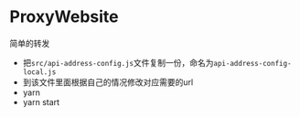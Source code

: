 # ProxyWebsite
 简单的转发

 - 把`src/api-address-config.js`文件复制一份，命名为`api-address-config-local.js`
 - 到该文件里面根据自己的情况修改对应需要的url
 - yarn
 - yarn start
